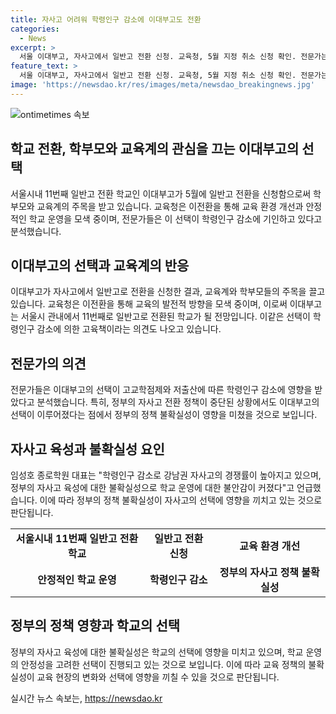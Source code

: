```yaml
---
title: 자사고 어려워 학령인구 감소에 이대부고도 전환
categories:
  - News
excerpt: >
  서울 이대부고, 자사고에서 일반고 전환 신청. 교육청, 5월 지정 취소 신청 확인. 전문가는 학령인구 감소와 정책 불확실성이 원인이라 주장. 정부의 자사고 전환 방침 중단과는 상관없이 전환 결정된 것으로 분석. 향후 고교학점제 시행과 관련된 선택보다는 저출산으로 학령인구 감소에 영향을 받았다는 견해가 나옴.
feature_text: >
  서울 이대부고, 자사고에서 일반고 전환 신청. 교육청, 5월 지정 취소 신청 확인. 전문가는 학령인구 감소와 정책 불확실성이 원인이라 주장. 정부의 자사고 전환 방침 중단과는 상관없이 전환 결정된 것으로 분석. 향후 고교학점제 시행과 관련된 선택보다는 저출산으로 학령인구 감소에 영향을 받았다는 견해가 나옴.
image: 'https://newsdao.kr/res/images/meta/newsdao_breakingnews.jpg'
---
```


<p><img src="https://newsdao.kr/res/images/meta/newsdao_breakingnews.jpg" alt="ontimetimes 속보" /></p>

<h2>학교 전환, 학부모와 교육계의 관심을 끄는 이대부고의 선택</h2>

<p data-ke-size="size16">서울시내 11번째 일반고 전환 학교인 이대부고가 5월에 일반고 전환을 신청함으로써 학부모와 교육계의 주목을 받고 있습니다. 교육청은 이전환을 통해 교육 환경 개선과 안정적인 학교 운영을 모색 중이며, 전문가들은 이 선택이 학령인구 감소에 기인하고 있다고 분석했습니다.</p>

<h2 data-ke-size="size26">이대부고의 선택과 교육계의 반응</h2>

<p data-ke-size="size16">이대부고가 자사고에서 일반고로 전환을 신청한 결과, 교육계와 학부모들의 주목을 끌고 있습니다. 교육청은 이전환을 통해 교육의 발전적 방향을 모색 중이며, 이로써 이대부고는 서울시 관내에서 11번째로 일반고로 전환된 학교가 될 전망입니다. 이같은 선택이 학령인구 감소에 의한 고육책이라는 의견도 나오고 있습니다.</p>

<h2 data-ke-size="size26">전문가의 의견</h2>

<p data-ke-size="size16">전문가들은 이대부고의 선택이 고교학점제와 저출산에 따른 학령인구 감소에 영향을 받았다고 분석했습니다. 특히, 정부의 자사고 전환 정책이 중단된 상황에서도 이대부고의 선택이 이루어졌다는 점에서 정부의 정책 불확실성이 영향을 미쳤을 것으로 보입니다.</p>

<h2 data-ke-size="size26">자사고 육성과 불확실성 요인</h2>

<p data-ke-size="size16">임성호 종로학원 대표는 "학령인구 감소로 강남권 자사고의 경쟁률이 높아지고 있으며, 정부의 자사고 육성에 대한 불확실성으로 학교 운영에 대한 불안감이 커졌다"고 언급했습니다. 이에 따라 정부의 정책 불확실성이 자사고의 선택에 영향을 끼치고 있는 것으로 판단됩니다.</p>

<table>
    <tr>
        <td style="text-align: center; height: 17px;"><b>서울시내 11번째 일반고 전환 학교</b></td>
        <td style="text-align: center; height: 17px;"><b>일반고 전환 신청</b></td>
        <td style="text-align: center; height: 17px;"><b>교육 환경 개선</b></td>
    </tr>
    <tr>
        <td style="text-align: center; height: 17px;"><b>안정적인 학교 운영</b></td>
        <td style="text-align: center; height: 17px;"><b>학령인구 감소</b></td>
        <td style="text-align: center; height: 17px;"><b>정부의 자사고 정책 불확실성</b></td>
    </tr>
</table>

<h2 data-ke-size="size26">정부의 정책 영향과 학교의 선택</h2>

<p data-ke-size="size16">정부의 자사고 육성에 대한 불확실성은 학교의 선택에 영향을 미치고 있으며, 학교 운영의 안정성을 고려한 선택이 진행되고 있는 것으로 보입니다. 이에 따라 교육 정책의 불확실성이 교육 현장의 변화와 선택에 영향을 끼칠 수 있을 것으로 판단됩니다.</p>
실시간 뉴스 속보는, <a href="https://newsdao.kr" rel="dofollow">https://newsdao.kr</a>


